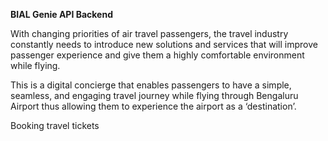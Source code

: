 **BIAL Genie API Backend**

With changing priorities of air travel passengers, the travel industry constantly needs to introduce new solutions and 
services that will improve passenger experience and give them a highly comfortable environment while flying.

This is a digital concierge that enables passengers to have a simple, seamless, and engaging travel journey while flying
through Bengaluru Airport thus allowing them to experience the airport as a ‘destination’. 

Booking travel tickets
